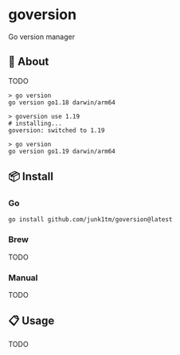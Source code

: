 # goversion

Go version manager

## 📌 About

TODO

```shell
> go version
go version go1.18 darwin/arm64

> goversion use 1.19
# installing...
goversion: switched to 1.19

> go version
go version go1.19 darwin/arm64
```

## 📦 Install

### Go

```shell
go install github.com/junk1tm/goversion@latest
```

### Brew

TODO

### Manual

TODO

## 📋 Usage

TODO
